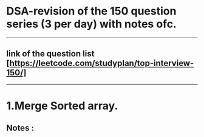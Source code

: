 # DSA-revision of the 150 question series (3 per day) with notes ofc.   
---
## link of the question list [https://leetcode.com/studyplan/top-interview-150/] 
---
# 1.Merge Sorted array.  
## Notes : 

